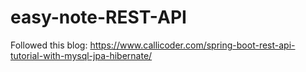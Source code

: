 # easy-note-REST-API

Followed this blog: 
https://www.callicoder.com/spring-boot-rest-api-tutorial-with-mysql-jpa-hibernate/
